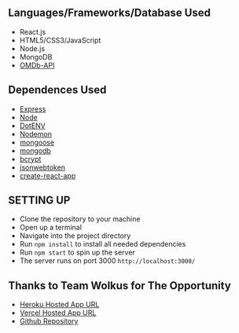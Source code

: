 ## Languages/Frameworks/Database Used
- React.js
- HTML5/CSS3/JavaScript
- Node.js
- MongoDB
- [OMDb-API](https://www.omdbapi.com/)

## Dependences Used
- [Express](https://www.npmjs.com/package/express)
- [Node](http://nodejs.org/)
- [DotENV](https://www.npmjs.com/package/dotenv)
- [Nodemon](https://www.npmjs.com/package/nodemon)
- [mongoose](https://mongoosejs.com/docs/)
- [mongodb](https://www.mongodb.com/cloud/atlas)
- [bcrypt](https://www.npmjs.com/package/bcrypt)
- [jsonwebtoken](https://www.npmjs.com/package/jsonwebtoken)
- [create-react-app](https://create-react-app.dev/)

## SETTING UP 
- Clone the repository to your machine
- Open up a terminal
- Navigate into the project directory
- Run <code>npm install</code> to install all needed dependencies
- Run <code>npm start</code> to spin up the server
- The server runs on port 3000 <code>http://localhost:3000/</code>

## Thanks to Team Wolkus for The Opportunity
- [Heroku Hosted App URL](https://movistapp.herokuapp.com/)
- [Vercel Hosted App URL](https://wolkus-assignment-gamma.vercel.app/)
- [Github Repository](https://github.com/mainigautam/wolkus-assignment)